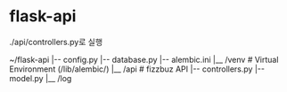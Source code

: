 # flask-api
./api/controllers.py로 실행


~/flask-api
    |-- config.py
    |-- database.py
    |-- alembic.ini
    |__ /venv            # Virtual Environment (/lib/alembic/)
    |__ /api             # fizzbuz API
         |-- controllers.py
         |-- model.py
    |__ /log
